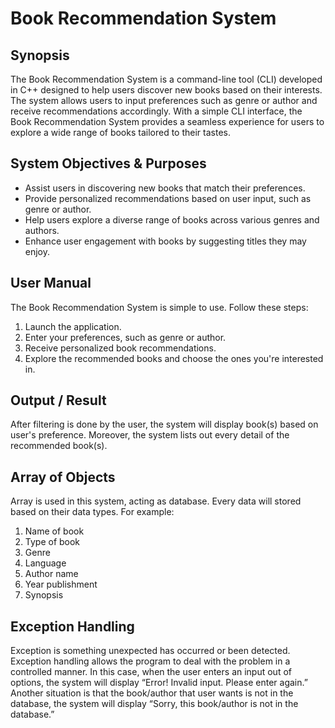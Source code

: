 # Book Recommendation System

## Synopsis

The Book Recommendation System is a command-line tool (CLI) developed in C++ designed to help users discover new books based on their interests. The system allows users to input preferences such as genre or author and receive recommendations accordingly. With a simple CLI interface, the Book Recommendation System provides a seamless experience for users to explore a wide range of books tailored to their tastes.

## System Objectives & Purposes

- Assist users in discovering new books that match their preferences.
- Provide personalized recommendations based on user input, such as genre or author.
- Help users explore a diverse range of books across various genres and authors.
- Enhance user engagement with books by suggesting titles they may enjoy.

## User Manual

The Book Recommendation System is simple to use. Follow these steps:

1. Launch the application.
2. Enter your preferences, such as genre or author.
3. Receive personalized book recommendations.
4. Explore the recommended books and choose the ones you're interested in.

## Output / Result

After filtering is done by the user, the system will display book(s) based on user's preference. Moreover, the system lists out every detail of the recommended book(s).

## Array of Objects

Array is used in this system, acting as database. Every data will stored based on their data types. For example:
1. Name of book
2. Type of book
3. Genre
4. Language
5. Author name
6. Year publishment
7. Synopsis

## Exception Handling

Exception is something unexpected has occurred or been detected. Exception handling allows the program to deal with the problem in a controlled manner. In this case, when the user enters an input out of options, the system will display “Error! Invalid input. Please enter again.”
Another situation is that the book/author that user wants is not in the database, the system will display “Sorry, this book/author is not in the database.”
